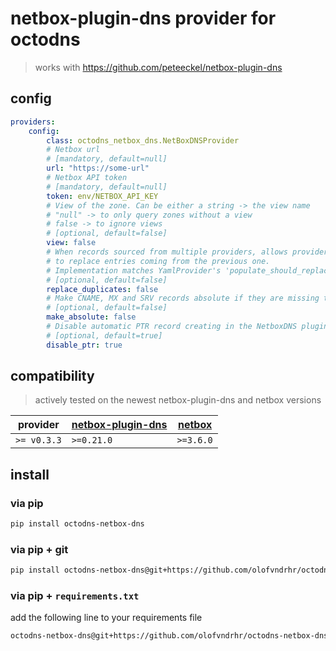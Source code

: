 # netbox-plugin-dns provider for octodns

> works with https://github.com/peteeckel/netbox-plugin-dns

## config

```yml
providers:
    config:
        class: octodns_netbox_dns.NetBoxDNSProvider
        # Netbox url
        # [mandatory, default=null]
        url: "https://some-url"
        # Netbox API token
        # [mandatory, default=null]
        token: env/NETBOX_API_KEY
        # View of the zone. Can be either a string -> the view name
        # "null" -> to only query zones without a view
        # false -> to ignore views
        # [optional, default=false]
        view: false
        # When records sourced from multiple providers, allows provider
        # to replace entries coming from the previous one.
        # Implementation matches YamlProvider's 'populate_should_replace'
        # [optional, default=false]
        replace_duplicates: false
        # Make CNAME, MX and SRV records absolute if they are missing the trailing "."
        # [optional, default=false]
        make_absolute: false
        # Disable automatic PTR record creating in the NetboxDNS plugin.
        # [optional, default=true]
        disable_ptr: true
```

## compatibility

> actively tested on the newest netbox-plugin-dns and netbox versions

| provider    | [netbox-plugin-dns](https://github.com/peteeckel/netbox-plugin-dns) | [netbox](https://github.com/netbox-community/netbox) |
|-------------|---------------------------------------------------------------------|------------------------------------------------------|
| `>= v0.3.3` | `>=0.21.0`                                                          | `>=3.6.0`                                            |

## install

### via pip

```bash
pip install octodns-netbox-dns
```

### via pip + git

```bash
pip install octodns-netbox-dns@git+https://github.com/olofvndrhr/octodns-netbox-dns.git@main
```

### via pip + `requirements.txt`

add the following line to your requirements file

```bash
octodns-netbox-dns@git+https://github.com/olofvndrhr/octodns-netbox-dns.git@main
```
